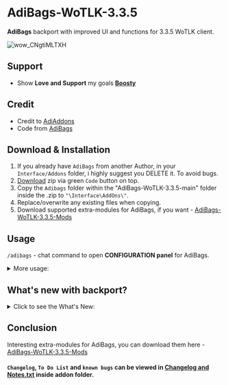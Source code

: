 # AdiBags-WoTLK-3.3.5
**AdiBags** backport with improved UI and functions for 3.3.5 WoTLK client.

![wow_CNgtiMLTXH](https://user-images.githubusercontent.com/74269253/229909788-3782f7b8-a995-4095-b997-37bf895675b6.png)

## Support
- Show **Love and Support** my goals **[Boosty](https://boosty.to/sattva108)**

## Credit
- Credit to [AdiAddons](https://github.com/AdiAddons)    
- Code from [AdiBags](https://github.com/AdiAddons/AdiBags)    


## Download & Installation

1. If you already have `AdiBags` from another Author, in your `Interface/Addons` folder, i highly suggest you DELETE it. To avoid bugs.
2. [Download](https://github.com/Sattva-108/AdiBags-WoTLK-3.3.5/archive/refs/heads/main.zip) zip via green `Code` button on top. 
3. Copy the `Adibags` folder within the "AdiBags-WoTLK-3.3.5-main" folder inside the .zip to `"\Interface\AddOns\"`.    
4. Replace/overwrite any existing files when copying.
5. Download supported extra-modules for AdiBags, if you want - [AdiBags-WoTLK-3.3.5-Mods](https://github.com/Sattva-108/AdiBags-WoTLK-3.3.5-Mods) 


## Usage
`/adibags` - chat command to open **CONFIGURATION panel** for AdiBags.
<details> <summary> More usage: </summary>
1. Enable / Change modules by selecting them in the AdibBags menu (`/ab` command).
<br>
2. `Left-Click` bag icon in top-left corner to manage your current bags. 
<br>
3. `Right-click` on any of your current bags to automatically sort bag space out of it (to another bags), so you can replace it by new one.
<br>
4. `Left-Click` an item in your bag and drag to desired catergory title within a bag, to assign it to another category.
</details>

## What's new with backport?
<details> <summary> Click to see the What's New: </summary>
1. Bag replacing module. There was none on 3.3.5. 

![previewBagSort](https://github.com/Sattva-108/AdiBags-WoTLK-3.3.5/assets/74269253/425420ca-e3aa-4749-b293-fb3185ac142a)

2. Bag Menu to access different functions in more easy and faster way.

![previewBagMenu](https://github.com/Sattva-108/AdiBags-WoTLK-3.3.5/assets/74269253/e25eca88-0074-405c-973b-ef878fe4ef66)


3. Working on interesting extra-modules for AdiBags, you can download them here - [AdiBags-WoTLK-3.3.5-Mods](https://github.com/Sattva-108/AdiBags-WoTLK-3.3.5-Mods) 
4. Item level display.
5. Bag categories are less jumpy.
6. Fixed the database bug, mentioned by addon Author in his README file, that was causing ALL Items to be tagged as `new` for some users. 
7. And some minor bug fixes.
8. There is still much to do, hope you stay with me and enjoy addon!
</details>

## Conclusion
Interesting extra-modules for AdiBags, you can download them here - [AdiBags-WoTLK-3.3.5-Mods](https://github.com/Sattva-108/AdiBags-WoTLK-3.3.5-Mods) 

#### `Changelog`, `To Do List` and `known bugs` can be viewed in [Changelog and Notes.txt](https://github.com/Sattva-108/AdiBags-WoTLK-3.3.5/blob/main/AdiBags/Changelog%20and%20Notes.txt) inside addon folder.
